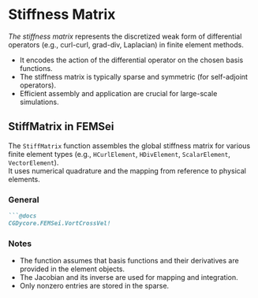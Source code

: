 # Stiffness Matrix

_The stiffness matrix_ represents the discretized weak form of differential operators (e.g., curl-curl, grad-div, Laplacian) in finite element methods.

- It encodes the action of the differential operator on the chosen basis functions.
- The stiffness matrix is typically sparse and symmetric (for self-adjoint operators).
- Efficient assembly and application are crucial for large-scale simulations.

## StiffMatrix in FEMSei

The `StiffMatrix` function assembles the global stiffness matrix for various finite element types (e.g., `HCurlElement`, `HDivElement`, `ScalarElement`, `VectorElement`).  
It uses numerical quadrature and the mapping from reference to physical elements.

### General 
```markdown
```@docs
CGDycore.FEMSei.VortCrossVel!
```
### Notes

- The function assumes that basis functions and their derivatives are provided in the element objects.
- The Jacobian and its inverse are used for mapping and integration.
- Only nonzero entries are stored in the sparse.

